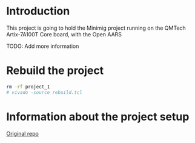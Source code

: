 # Introduction
This project is going to hold the Minimig project running on the QMTech Artix-7A100T Core board, with the Open AARS 

TODO: Add more information

# Rebuild the project

```bash
rm -rf project_1
# vivado -source rebuild.tcl
```

# Information about the project setup

[Original repo](https://github.com/jhallen/vivado\_setup)


